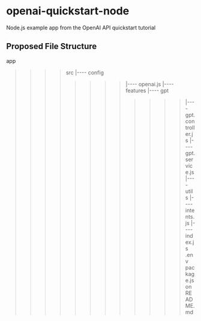 # openai-quickstart-node

Node.js example app from the OpenAI API quickstart tutorial

## Proposed File Structure

app

> > > > src
> > > > |---- config
> > > >
> > > > > > > > |---- openai.js
> > > > > > > > |---- features
> > > > > > > > |---- gpt
> > > > > > > >
> > > > > > > > > > > > |---- gpt.controller.js
> > > > > > > > > > > > |---- gpt.service.js
> > > > > > > > > > > > |---- utils
> > > > > > > > > > > > |---- intents.js
> > > > > > > > > > > > |---- index.js
> > > > > > > > > > > > .env
> > > > > > > > > > > > package.json
> > > > > > > > > > > > README.md
